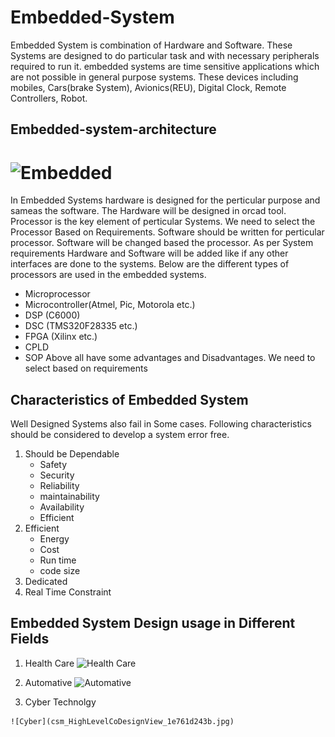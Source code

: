 # Embedded-System

Embedded System is combination of Hardware and Software. These Systems are designed to do particular task and with necessary peripherals required to run it.  embedded systems are time sensitive applications which are not possible in general purpose systems. These devices including mobiles, Cars(brake System), Avionics(REU), Digital Clock, Remote Controllers, Robot.

## Embedded-system-architecture

# ![Embedded](https://www.elprocus.com/wp-content/uploads/2015/03/Embedded-System-300x239.jpg)

In Embedded Systems hardware is designed for the perticular purpose and sameas the software. The Hardware will be designed in orcad tool. Processor is the key element of perticular Systems. We need to select the Processor Based on Requirements. Software should be written for perticular processor. Software will be changed based the processor. As per System requirements Hardware and Software will be added like if any other interfaces are done to the systems. Below are the different types of processors are used in the embedded systems.

- Microprocessor
- Microcontroller(Atmel, Pic, Motorola etc.)
- DSP (C6000)
- DSC (TMS320F28335 etc.)
- FPGA (Xilinx etc.)
- CPLD 
- SOP
Above all have some advantages and Disadvantages. We need to select based on requirements

## Characteristics of Embedded System
 
 Well Designed Systems also fail in Some cases. Following characteristics should be considered to develop a system error free.
 
 1. Should be Dependable
    - Safety
    - Security
    - Reliability
    - maintainability
    - Availability
    - Efficient
  2. Efficient
     - Energy
     - Cost
     - Run time
     - code size
   3. Dedicated
   4. Real Time Constraint
   
   ## Embedded System Design usage in Different Fields
   
   1. Health Care
     ![Health Care](http://archive.rtcmagazine.com/files/images/2816/rtc1106td_ibm1_large.jpg)
   2. Automative
     ![Automative](http://archive.rtcmagazine.com/files/images/2816/rtc1106td_ibm1_large.jpg)
     
   3. Cyber Technolgy
   
    ![Cyber](csm_HighLevelCoDesignView_1e761d243b.jpg)
   
   
      
     
 
 

